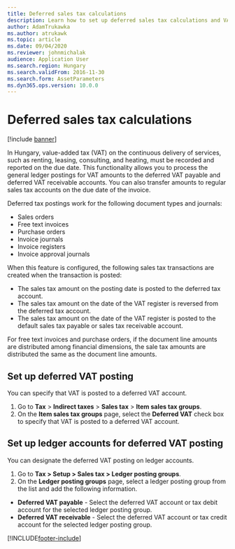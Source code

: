 ```yaml
---
title: Deferred sales tax calculations
description: Learn how to set up deferred sales tax calculations and VAT posting for Hungary, including outlines on setting up deferred VAT posting and ledger accounts.
author: AdamTrukawka
ms.author: atrukawk
ms.topic: article
ms.date: 09/04/2020
ms.reviewer: johnmichalak
audience: Application User
ms.search.region: Hungary
ms.search.validFrom: 2016-11-30
ms.search.form: AssetParameters
ms.dyn365.ops.version: 10.0.0
---
```


# Deferred sales tax calculations

[!include [banner](../../includes/banner.md)]

In Hungary, value-added tax (VAT) on the continuous delivery of services, such as renting, leasing, consulting, and heating, must be recorded and reported on the due date. This functionality allows you to process the general ledger postings for VAT amounts to the deferred VAT payable and deferred VAT receivable accounts. You can also transfer amounts to regular sales tax accounts on the due date of the invoice.

Deferred tax postings work for the following document types and journals:

- Sales orders
- Free text invoices
- Purchase orders
- Invoice journals
- Invoice registers
- Invoice approval journals

When this feature is configured, the following sales tax transactions are created when the transaction is posted:

- The sales tax amount on the posting date is posted to the deferred tax account.
- The sales tax amount on the date of the VAT register is reversed from the deferred tax account.
- The sales tax amount on the date of the VAT register is posted to the default sales tax payable or sales tax receivable account.

For free text invoices and purchase orders, if the document line amounts are distributed among financial dimensions, the sale tax amounts are distributed the same as the document line amounts.

## Set up deferred VAT posting 

You can specify that VAT is posted to a deferred VAT account.

1. Go to **Tax** \> **Indirect taxes** \> **Sales tax** \> **Item sales tax groups**.
2. On the **Item sales tax groups** page, select the **Deferred VAT** check box to specify that VAT is posted to a deferred VAT account.

## Set up ledger accounts for deferred VAT posting

You can designate the deferred VAT posting on ledger accounts.

1. Go to **Tax \> Setup \> Sales tax \> Ledger posting groups**.
2. On the **Ledger posting groups** page, select a ledger posting group from the list and add the following information.

- **Deferred VAT payable** - Select the deferred VAT account or tax debit account for the selected ledger posting group.
- **Deferred VAT receivable** - Select the deferred VAT account or tax credit account for the selected ledger posting group.


[!INCLUDE[footer-include](../../../includes/footer-banner.md)]
